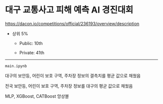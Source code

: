 # 대구 교통사고 피해 예측 AI 경진대회
https://dacon.io/competitions/official/236193/overview/description 


- 상위 5%

    - Public: 10th

     - Private: 41th 

-------

`main.ipynb`

대구의 보안등, 어린이 보호 구역, 주차장 정보의 결측치를 평균 값으로 채웠음

전국 보안등, 어린이 보호 구역, 주차장 정보를 대구의 평균 값으로 채웠음

MLP, XGBoost, CATBoost 앙상블